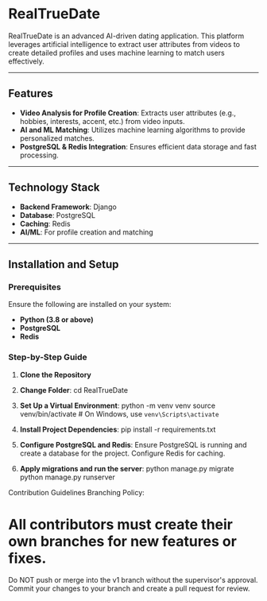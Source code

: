# RealTrueDate

RealTrueDate is an advanced AI-driven dating application. This platform leverages artificial intelligence to extract user attributes from videos to create detailed profiles and uses machine learning to match users effectively.

---

## Features
- **Video Analysis for Profile Creation**: Extracts user attributes (e.g., hobbies, interests, accent, etc.) from video inputs.
- **AI and ML Matching**: Utilizes machine learning algorithms to provide personalized matches.
- **PostgreSQL & Redis Integration**: Ensures efficient data storage and fast processing.

---

## Technology Stack
- **Backend Framework**: Django
- **Database**: PostgreSQL
- **Caching**: Redis
- **AI/ML**: For profile creation and matching

---

## Installation and Setup

### Prerequisites
Ensure the following are installed on your system:
- **Python (3.8 or above)**
- **PostgreSQL**
- **Redis**

### Step-by-Step Guide

1. **Clone the Repository**

2. **Change Folder**:
    cd RealTrueDate

3. **Set Up a Virtual Environment**:
   python -m venv venv
  source venv/bin/activate   # On Windows, use `venv\Scripts\activate`

4. **Install Project Dependencies**:
   pip install -r requirements.txt
   
5. **Configure PostgreSQL and Redis**:
  Ensure PostgreSQL is running and create a database for the project.
  Configure Redis for caching.

6. **Apply migrations and run the server**:
   python manage.py migrate
   python manage.py runserver

Contribution Guidelines
Branching Policy:

# All contributors must create their own branches for new features or fixes.
  Do NOT push or merge into the v1 branch without the supervisor's approval.
  Commit your changes to your branch and create a pull request for review.

